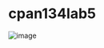 # cpan134lab5

![image](https://github.com/MichaelFilar/cpan134lab5/assets/115201368/d3f55c05-129f-4c11-8ffe-52da324901fa)
